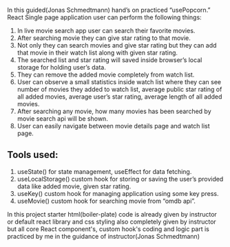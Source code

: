 In this guided(Jonas Schmedtmann) hand’s on practiced “usePopcorn.” React Single page application user can perform the following things:

1.	In live movie search app user can search their favorite movies.
2.	 After searching movie they can give star rating to that movie.
3.	Not only they can search movies and give star rating but they can add that movie in their watch list along with given star rating.
4.	The searched list and star rating will saved inside browser’s local storage for holding user’s data.
5.	They can remove the added movie completely from watch list.
6.	User can observe a small statistics inside watch list where they can see number of movies they added to watch list, average public star rating of all added movies, average user’s star rating, average length of all added movies.
7.	After searching any movie, how many movies has been searched by movie search api will be shown.
8.	User can easily navigate between movie details page and watch list page.
   
Tools used:
------------
1.	useState() for state management, useEffect for data fetching.
2.	useLocalStorage() custom hook for storing or saving the user’s provided data like added movie, given star rating.
3.	useKey() custom hook for managing application using some key press.
4.	useMovie() custom hook for searching movie from “omdb api”. 


In this project starter html(boiler-plate) code is already given by instructor or default react library and css styling also completely given by instructor but all core React component's, custom hook's coding and logic part is practiced by me in the guidance of instructor(Jonas Schmedtmann)
